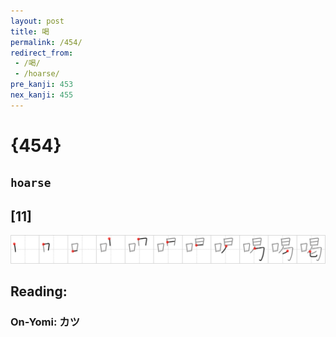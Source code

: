 ```yaml
---
layout: post
title: 喝
permalink: /454/
redirect_from:
 - /喝/
 - /hoarse/
pre_kanji: 453
nex_kanji: 455
---
```


# {454}

## `hoarse`

## [11]

<div class="stroke"><img src="../images/E5969D.png" /></div>

## Reading:

### On-Yomi: カツ
